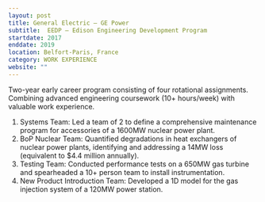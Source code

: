 ```yaml
---
layout: post
title: General Electric – GE Power
subtitle:  EEDP – Edison Engineering Development Program 
startdate: 2017
enddate: 2019
location: Belfort-Paris, France
category: WORK EXPERIENCE
website: ""
---
```

Two-year early career program consisting of four rotational assignments. Combining advanced engineering coursework (10+ hours/week) with valuable work experience.

1.	Systems Team: Led a team of 2 to define a comprehensive maintenance program for accessories of a 1600MW nuclear power plant.
2.	BoP Nuclear Team: Quantified degradations in heat exchangers of nuclear power plants, identifying and addressing a 14MW loss (equivalent to $4.4 million annually).
3.	Testing Team: Conducted performance tests on a 650MW gas turbine and spearheaded a 10+ person team to install instrumentation.
4.	New Product Introduction Team: Developed a 1D model for the gas injection system of a 120MW power station.
